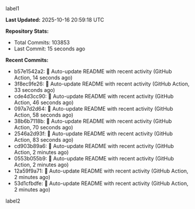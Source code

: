 
label1 
<!-- ACTIVITY_START -->
**Last Updated:** 2025-10-16 20:59:18 UTC

**Repository Stats:**
- Total Commits: 103853
- Last Commit: 15 seconds ago

**Recent Commits:**
- b57e1542a2: 🤖 Auto-update README with recent activity (GitHub Action, 14 seconds ago)
- 3f8ec9fe26: 🤖 Auto-update README with recent activity (GitHub Action, 33 seconds ago)
- cde4d3cc90: 🤖 Auto-update README with recent activity (GitHub Action, 46 seconds ago)
- 097a7d2d64: 🤖 Auto-update README with recent activity (GitHub Action, 58 seconds ago)
- 38b6b7118b: 🤖 Auto-update README with recent activity (GitHub Action, 70 seconds ago)
- 2546a2d93f: 🤖 Auto-update README with recent activity (GitHub Action, 83 seconds ago)
- cd903b89a6: 🤖 Auto-update README with recent activity (GitHub Action, 2 minutes ago)
- 0553b055b9: 🤖 Auto-update README with recent activity (GitHub Action, 2 minutes ago)
- 12a59f9a71: 🤖 Auto-update README with recent activity (GitHub Action, 2 minutes ago)
- 53d1cfbdfe: 🤖 Auto-update README with recent activity (GitHub Action, 2 minutes ago)
<!-- ACTIVITY_END -->

label2
